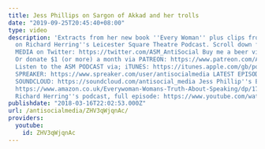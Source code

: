 ```yaml
---
title: Jess Phillips on Sargon of Akkad and her trolls
date: "2019-09-25T20:45:40+08:00"
type: video
description: 'Extracts from her new book ''Every Woman'' plus clips from her interview
  on Richard Herring''s Leicester Square Theatre Podcast. Scroll down for links. ANTI-SOCIAL
  MEDIA on Twitter: https://twitter.com/ASM_AntiSocial Buy me a beer via PAYPAL: https://www.paypal.me/AntiSocialMedia
  Or donate $1 (or more) a month via PATREON: https://www.patreon.com/AntiSocialMedia
  Listen to the ASM PODCAST via; iTUNES: https://itunes.apple.com/gb/podcast/anti-social-media-podcast/id1076431995?mt=2
  SPREAKER: https://www.spreaker.com/user/antisocialmedia LATEST EPISODES ONLY via
  SOUNDCLOUD: https://soundcloud.com/antisocial_media Jess Phillip''s Book, Amazon:
  https://www.amazon.co.uk/Everywoman-Womans-Truth-About-Speaking/dp/1786090066/ref=sr_1_1?s=books&ie=UTF8&qid=1521237408&sr=1-1
  Richard Herring''s podcast, full episode: https://www.youtube.com/watch?v=ejB69NQ878o&t=2653s'
publishdate: "2018-03-16T22:02:53.000Z"
url: /antisocialmedia/ZHV3qWjqnAc/
providers:
  youtube:
    id: ZHV3qWjqnAc
---
```

